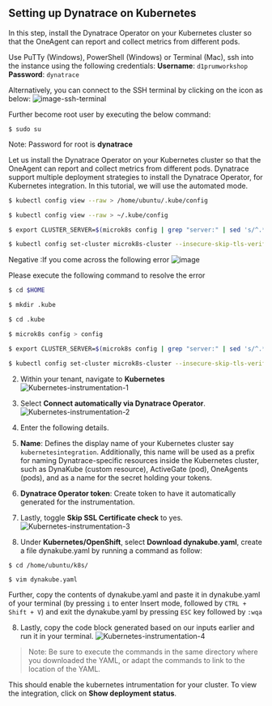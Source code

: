 ## Setting up Dynatrace on Kubernetes
In this step, install the Dynatrace Operator on your Kubernetes cluster so that the OneAgent can report and collect metrics from different pods.

Use PuTTy (Windows), PowerShell (Windows) or Terminal (Mac), ssh into the instance using the following credentials:
**Username**: `d1prumworkshop`
**Password**:  `dynatrace`

Alternatively, you can connect to the SSH terminal by clicking on the icon as below:
![image-ssh-terminal](./images/ssh_terminal_access.png)

Further become root user by executing the below command:
```
$ sudo su
```
Note: Password for root is **dynatrace**

Let us install the Dynatrace Operator on your Kubernetes cluster so that the OneAgent can report and collect metrics from different pods. Dynatrace support multiple deployment strategies to install the Dynatrace Operator, for Kubernetes integration. In this tutorial, we will use the automated mode.

```bash
$ kubectl config view --raw > /home/ubuntu/.kube/config

$ kubectl config view --raw > ~/.kube/config

$ export CLUSTER_SERVER=$(microk8s config | grep "server:" | sed 's/^.*server: //')

$ kubectl config set-cluster microk8s-cluster --insecure-skip-tls-verify=true --server="$CLUSTER_SERVER"

```

Negative
:If you come across the following error
![image](./images/kube.png)

Please execute the following command to resolve the error
```bash
$ cd $HOME

$ mkdir .kube

$ cd .kube

$ microk8s config > config

$ export CLUSTER_SERVER=$(microk8s config | grep "server:" | sed 's/^.*server: //')

$ kubectl config set-cluster microk8s-cluster --insecure-skip-tls-verify=true --server="$CLUSTER_SERVER"

```

2. Within your tenant, navigate to **Kubernetes**
![Kubernetes-instrumentation-1](./images/Kubernetes-instrumentation-1.png)

3. Select **Connect automatically via Dynatrace Operator**.
![Kubernetes-instrumentation-2](./images/Kubernetes-instrumentation-2.png)

4. Enter the following details.

4. **Name**: Defines the display name of your Kubernetes cluster say `kubernetesintegration`. Additionally, this name will be used as a prefix for naming Dynatrace-specific resources inside the Kubernetes cluster, such as DynaKube (custom resource), ActiveGate (pod), OneAgents (pods), and as a name for the secret holding your tokens.

5. **Dynatrace Operator token**: Create token to have it automatically generated for the instrumentation.

6. Lastly, toggle **Skip SSL Certificate check** to yes.
![Kubernetes-instrumentation-3](./images/Kubernetes-instrumentation-3.png)

7. Under **Kubernetes/OpenShift**, select **Download dynakube.yaml**, create a file dynakube.yaml by running a command as follow:

```
$ cd /home/ubuntu/k8s/

$ vim dynakube.yaml
```

Further, copy the contents of dynakube.yaml and paste it in dynakube.yaml of your terminal (by pressing `i` to enter Insert mode, followed by `CTRL + Shift + V`) and exit the dynakube.yaml by pressing `ESC` key followed by `:wqa`

8. Lastly, copy the code block generated based on our inputs earlier and  run it in your terminal.
![Kubernetes-instrumentation-4](./images/Kubernetes-instrumentation-4.png)

> Note:
Be sure to execute the commands in the same directory where you downloaded the YAML, or adapt the commands to link to the location of the YAML.

This should enable the kubernetes intrumentation for your cluster. To view the integration, click on **Show deployment status**.

<!-- ------------------------ -->
